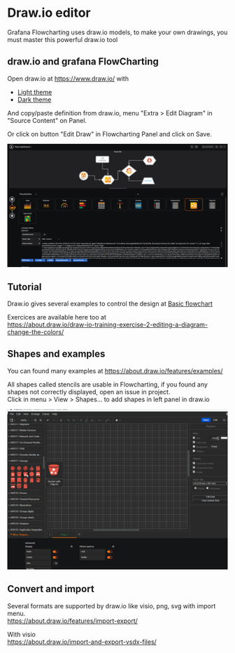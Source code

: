 # Draw.io editor

Grafana Flowcharting uses draw.io models, to make your own drawings, you must master this powerful draw.io tool

## draw.io and grafana FlowCharting
Open draw.io at https://www.draw.io/ with  
  - [Light theme](https://www.draw.io/?libraries=1&ui=light)
  - [Dark theme](https://www.draw.io/?libraries=1&ui=dark) 

And copy/paste definition from draw.io, menu "Extra > Edit Diagram" in "Source Content" on Panel.

Or click on button "Edit Draw" in Flowcharting Panel and click on Save.  

![Open editor](images/openEditor_ani.gif)  


## Tutorial

Draw.io gives several examples to control the design at [Basic flowchart](https://about.draw.io/flowcharts/)

Exercices are available here too at  
<https://about.draw.io/draw-io-training-exercise-2-editing-a-diagram-change-the-colors/>


## Shapes and examples  

You can found many examples at 
<https://about.draw.io/features/examples/>

All shapes called stencils are usable in Flowcharting, if you found any shapes not correctly displayed, open an issue in project.  
Click in menu > View > Shapes... to add shapes in left panel in draw.io  
  
![Open editor](images/shapes_ani.gif)

## Convert and import  
Several formats are supported by draw.io like visio, png, svg with import menu.  
https://about.draw.io/features/import-export/

With visio  
https://about.draw.io/import-and-export-vsdx-files/
